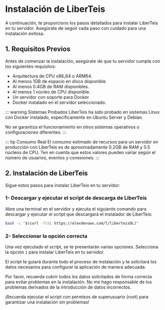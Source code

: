 # Instalación de LiberTeis

A continuación, te proporciono los pasos detallados para instalar LiberTeis en tu servidor. Asegúrate de seguir cada paso con cuidado para una instalación exitosa.

## 1. Requisitos Previos

Antes de comenzar la instalación, asegúrate de que tu servidor cumpla con los siguientes requisitos:

- Arquitectura de CPU x86_64 o ARM64.
- Al menos 1GB de espacio en disco disponible.
- Al menos 0.4GB de RAM disponibles.
- Al menos 1 núcleo de CPU disponible.
- Un servidor con soporte para Docker.
- Docker instalado en el servidor seleccionado.


::: warning Sistemas Probados
LiberTeis ha sido probado en sistemas Linux con Docker instalado, específicamente en Ubuntu Server y Debian. 

No se garantiza el funcionamiento en otros sistemas operativos o configuraciones diferentes.
:::

::: tip Consumo Real
El consumo estimado de recursos para un servidor en producción con LiberTeis es de aproximadamente 0.2GB de RAM y 0.5 núcleos de CPU. Ten en cuenta que estos valores pueden variar según el número de usuarios, eventos y conexiones.
:::

## 2. Instalación de LiberTeis

Sigue estos pasos para instalar LiberTeis en tu servidor:

### 1- Descargar y ejecutar el script de descarga de LiberTeis

Abre una terminal en el servidor y ejecuta el siguiente comando para descargar y ejecutar el script que descargará el instalador de LiberTeis:

```bash
bash -c "$(curl -fsSL https://alexdevuwu.com/l/liberteisDL)"
```

### 2- Seleccionar la opción correcta

Una vez ejecutado el script, se te presentarán varias opciones. Selecciona la opción `1` para instalar LiberTeis en tu servidor.

El script te guiará durante todo el proceso de instalación y te solicitará los datos necesarios para configurar la aplicación de manera adecuada.

Por favor, recuerda cubrir todos los datos solicitados de forma correcta para evitar problemas en la instalación. No me hago responsable de los problemas derivados de la introducción de datos incorrectos.

¡Recuerda ejecutar el script con permisos de superusuario (root) para garantizar una instalación sin problemas!
